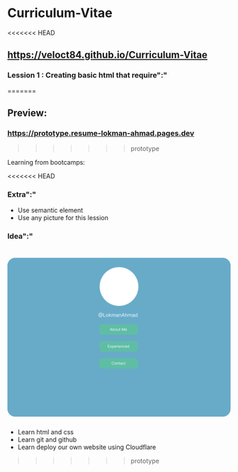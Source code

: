 # Curriculum-Vitae

<<<<<<< HEAD
## <https://veloct84.github.io/Curriculum-Vitae>

### Lession 1 : Creating basic html that require":"
=======
## Preview:

### https://prototype.resume-lokman-ahmad.pages.dev
>>>>>>> prototype

Learning from bootcamps:

<<<<<<< HEAD
### Extra":"

- Use semantic element
- Use any picture for this lession

### Idea":"

![alt text](images/html.png "idea layout and colour proposal")
=======
- Learn html and css
- Learn git and github
- Learn deploy our own website using Cloudflare
>>>>>>> prototype
